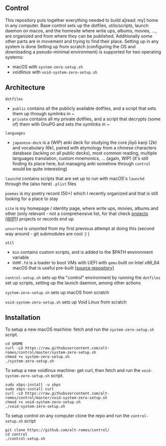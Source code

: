## Control

This repository puts together everything needed to build a[read: my] home in any computer.
Base control sets up the dotfiles, utils/scripts, launch daemon on macos, and the homesite where write ups, albums, movies, ..., are organized and from where they can be published. Additionally some other parts are in movement and trying to find their place.
Setting up in any system is done 
Setting up from scratch (configuring the OS and downloading a pseudo-minimal environment) is supported for two operating systems:
- macOS with `system-zero-setup.sh`
- voidlinux with `void-system-zero-setup.sh`

## Architecture

`dotfiles`
  - `public` contains all the publicly available dotfiles, and a script that sets them up through symlinks in ~
  - `private` contains all my private dotfiles, and a script that decrypts (some of) them with GnuPG and sets the symlinks in ~

`languages`
  - `japanese-deck` is a (WIP) anki deck for studying the core jōyō kanji (2k) and vocabulary (6k), paired with etymology from a chinese characters database (lacking on all public decks), most common reading, multiple languages translation, custom mnemonics, ... (again, WIP) (it's still finding its place here, but managing anki somehow through `control` would be quite interesting)

`launchd` contains scripts that are set up to run with macOS's `launchd` through the (also here) `.plist` files

`poemas` is my poetry record (50+) which I recently organized and that is still looking for a place to stay

`site` is my homepage / identity page, where write ups, movies, albums and other (only relevant - not a comprehensive list, for that check [projects (WIP)]()) projects or records end up

`unsorted` is unsorted from my first previous attempt at doing this (second way around - git submodules are cool :) )

`util`
  - `bin` contains custom scripts, and is added to the $PATH environment variable
  - `OVMF.fd` is a loader to boot VMs with UEFI with `qemu` built on Intel x86_64 macOS that is useful pre-built [[source repository]](https://github.com/tianocore/edk2)

`control-setup.sh` sets up the "control" environment by running the `dotfiles` set up scripts, setting up the launch daemon, among other actions

`system-zero-setup.sh` sets up macOS from scratch

`void-system-zero-setup.sh` sets up Void Linux from scratch


##  Installation

To setup a new macOS machine: fetch and run the `system-zero-setup.sh` script.
```
cd $HOME
curl -LO https://raw.githubusercontent.com/alt-romes/control/master/system-zero-setup.sh
chmod +x system-zero-setup.sh
./system-zero-setup.sh
```

To setup a new voidlinux machine: get curl, then fetch and run the `void-system-zero-setup.sh` script.
```
sudo xbps-install -u xbps
sudo xbps-install curl
curl -LO https://raw.githubusercontent.com/alt-romes/control/master/void-system-zero-setup.sh
chmod +x void-system-zero-setup.sh
./void-system-zero-setup.sh
```

To setup control on any computer clone the repo and run the `control-setup.sh` script
```
git clone https://github.com/alt-romes/control/
cd control
./control-setup.sh
```
